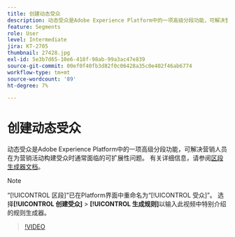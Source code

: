 ```yaml
---
title: 创建动态受众
description: 动态受众是Adobe Experience Platform中的一项高级分段功能，可解决营销人员在为营销活动构建受众时通常面临的可扩展性问题。
feature: Segments
role: User
level: Intermediate
jira: KT-2705
thumbnail: 27428.jpg
exl-id: 5e3b7d65-10e6-418f-98ab-99a3ac47e839
source-git-commit: 00ef0f40fb3d82f0c06428a35c0e402f46ab6774
workflow-type: tm+mt
source-wordcount: '89'
ht-degree: 7%

---
```


# 创建动态受众

动态受众是Adobe Experience Platform中的一项高级分段功能，可解决营销人员在为营销活动构建受众时通常面临的可扩展性问题。 有关详细信息，请参阅[区段生成器文档](https://experienceleague.adobe.com/docs/experience-platform/segmentation/ui/segment-builder.html)。

>[!NOTE]
>
> “[!UICONTROL 区段]”已在Platform界面中重命名为“[!UICONTROL 受众]”。 选择&#x200B;**[!UICONTROL 创建受众]** > **[!UICONTROL 生成规则]**&#x200B;以输入此视频中特别介绍的规则生成器。

>[!VIDEO](https://video.tv.adobe.com/v/27428?learn=on)

